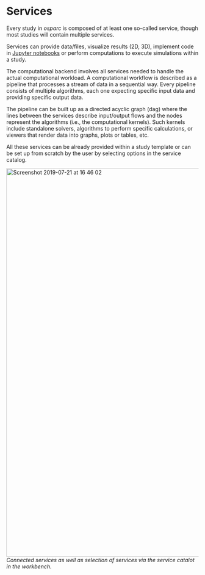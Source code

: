 # Services

Every study in *osparc* is composed of at least one so-called service, though most studies will contain multiple services.

Services can provide data/files, visualize results (2D, 3D), implement code in [Jupyter notebooks](https://jupyter.org/) or perform computations to execute simulations within a study.

The computational backend involves all services needed to handle the actual computational workload. A computational workflow is described as a pipeline that processes a stream of data in a sequential way. Every pipeline consists of multiple algorithms, each one expecting specific input data and providing specific output data.

The pipeline can be built up as a directed acyclic graph (dag) where the lines between the services describe input/output flows and the nodes represent the algorithms (i.e., the computational kernels). Such kernels include standalone solvers, algorithms to perform specific calculations, or viewers that render data into graphs, plots or tables, etc.

All these services can be already provided within a study template or can be set up from scratch by the user by selecting options in the service catalog.

<img width="1018" alt="Screenshot 2019-07-21 at 16 46 02" src="https://user-images.githubusercontent.com/32800795/61592697-14651d00-abd7-11e9-9319-a1ee9548803e.png"> <br/>
*Connected services as well as selection of services via the service catalot in the workbench.*
